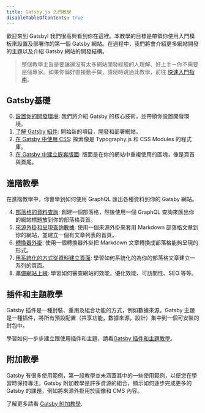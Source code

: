 ```yaml
---
title: Gatsby.js 入門教學
disableTableOfContents: true
---
```


歡迎來到 Gatsby! 我們很高興看到你在這裡。本教學的目標是帶領你使用入門模板來設置及部署你的第一個 Gatsby 網站。在過程中，我們將會介紹更多網站開發的主題以及介紹 Gatsby 網站的開發結構。

> 整個教學主旨是要讓還沒有太多網站開發經驗的人理解、好上手－你不需要是個專家。如果你偏好直接動手做，請隨時跳過此教學，前往 [快速入門指南](/docs/quick-start/)。

## Gatsby基礎

0.  [設置你的開發環境](/tutorial/part-zero/): 我們將介紹 Gatsby 的核心技術，並帶領你設置開發環境。
1.  [了解 Gatsby 組件](/tutorial/part-one/): 開始新的項目，開發和部署網站。
1.  [在 Gatsby 中使用 CSS](/tutorial/part-two/): 探索像是 Typography.js 和 CSS Modules 的程式庫。
1.  [在 Gatsby 中建立嵌套版面](/tutorial/part-three/): 版面是在你的網站中重複使用的區塊，像是頁首與頁尾。

## 進階教學

在進階教學中，你會學到如何使用 GraphQL 匯出各種資料到你的 Gatsby 網站。

4.  [部落格的資料查詢](/tutorial/part-four/): 創建一個部落格，然後使用一個 GraphQL 查詢來匯出你的網站標題放到你的部落格頁首。
5.  [來源外掛和呈現查詢數據](/tutorial/part-five/): 使用一個來源外掛來套用 Markdown 部落格文章到你的網站，並建立一個有文章列表的首頁。
6.  [轉換器外掛](/tutorial/part-six/): 使用一個轉換器外掛把 Markdown 文章轉換成部落格能夠呈現的形式。
7.  [用系統化的方式從資料建立頁面](/tutorial/part-seven/): 學習如何系統化的為你的部落格文章建立一系列的頁面。
8.  [準備網站上線](/tutorial/part-eight/): 學習如何審查網站的效能，優化效能、可訪問性、SEO 等等。

## 插件和主題教學

Gatsby 插件是一種封裝、重用及組合功能的方式，例如數據來源。Gatsby 主題是一種插件，將所有預設配置（共享功能，數據來源，設計）集中到一個可安裝的封包中。

學習如何一步步建立跟使用插件和主題，請看[Gatsby 插件和主題教學](/tutorial/plugin-and-theme-tutorials/)。

## 附加教學

Gatsby 有很多使用範例，第一段教學並未涵蓋其中的一些使用範例，以便您在學習時保持專注。Gatsby 附加教學是許多資源的組合，顯示如何逐步完成更多的 Gatsby 的課題，例如將來源外掛用於圖像和 CMS 內容。

了解更多請看 [Gatsby 附加教學](/tutorial/additional-tutorials/).
